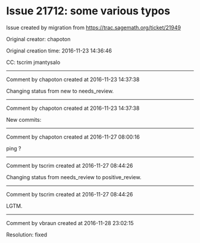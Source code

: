# Issue 21712: some various typos

Issue created by migration from https://trac.sagemath.org/ticket/21949

Original creator: chapoton

Original creation time: 2016-11-23 14:36:46

CC:  tscrim jmantysalo




---

Comment by chapoton created at 2016-11-23 14:37:38

Changing status from new to needs_review.


---

Comment by chapoton created at 2016-11-23 14:37:38

New commits:


---

Comment by chapoton created at 2016-11-27 08:00:16

ping ?


---

Comment by tscrim created at 2016-11-27 08:44:26

Changing status from needs_review to positive_review.


---

Comment by tscrim created at 2016-11-27 08:44:26

LGTM.


---

Comment by vbraun created at 2016-11-28 23:02:15

Resolution: fixed
